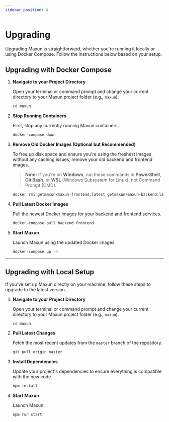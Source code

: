 ```yaml
---
sidebar_position: 4
---
```


# Upgrading

Upgrading Maxun is straightforward, whether you're running it locally or using Docker Compose. Follow the instructions below based on your setup.


## Upgrading with Docker Compose

1.  **Navigate to your Project Directory**

    Open your terminal or command prompt and change your current directory to your Maxun project folder (e.g., `maxun`).

    ```bash
    cd maxun
    ```

2.  **Stop Running Containers**

    First, stop any currently running Maxun containers.

    ```bash
    docker-compose down
    ```

3.  **Remove Old Docker Images (Optional but Recommended)**

    To free up disk space and ensure you're using the freshest images without any caching issues, remove your old backend and frontend images.

    > **Note:** If you're on **Windows**, run these commands in **PowerShell**, **Git Bash**, or **WSL** (Windows Subsystem for Linux), not Command Prompt (CMD).

    ```bash
    docker rmi getmaxun/maxun-frontend:latest getmaxun/maxun-backend:latest
    ```

4.  **Pull Latest Docker Images**

    Pull the newest Docker images for your backend and frontend services.

    ```bash
    docker-compose pull backend frontend
    ```

5.  **Start Maxun**

    Launch Maxun using the updated Docker images.

    ```bash
    docker-compose up -d
    ```
---

## Upgrading with Local Setup

If you've set up Maxun directly on your machine, follow these steps to upgrade to the latest version.

1.  **Navigate to your Project Directory**

    Open your terminal or command prompt and change your current directory to your Maxun project folder (e.g., `maxun`).

    ```bash
    cd maxun
    ```

2.  **Pull Latest Changes**

    Fetch the most recent updates from the `master` branch of the repository.

    ```bash
    git pull origin master
    ```

3.  **Install Dependencies**

    Update your project's dependencies to ensure everything is compatible with the new code.

    ```bash
    npm install
    ```

4.  **Start Maxun**

    Launch Maxun.

    ```bash
    npm run start
    ```
